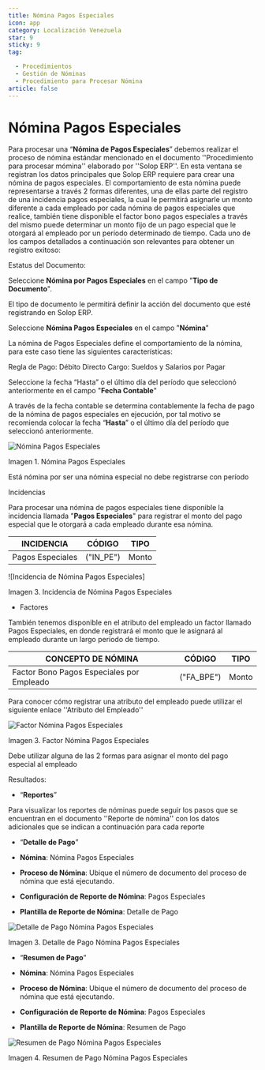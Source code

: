 ```yaml
---
title: Nómina Pagos Especiales
icon: app
category: Localización Venezuela
star: 9
sticky: 9
tag:

  - Procedimientos
  - Gestión de Nóminas
  - Procedimiento para Procesar Nómina
article: false
--- 
```

**Nómina Pagos Especiales**
===============================

Para procesar una “**Nómina de Pagos Especiales**” debemos realizar el proceso de nómina estándar mencionado en el documento ''Procedimiento para procesar mómina'' elaborado por ''Solop ERP''. En esta ventana se registran los datos principales que Solop ERP requiere para crear una nómina de pagos especiales. El comportamiento de esta nómina puede representarse a través 2 formas diferentes, una de ellas parte del registro de una incidencia pagos especiales, la cual le  permitirá asignarle un monto diferente a cada empleado por cada nómina de pagos especiales que realice, también tiene disponible el  factor bono pagos especiales a través del mismo puede determinar un monto fijo de un pago especial que le otorgará al empleado por un período determinado de tiempo. Cada uno de los campos detallados a continuación son relevantes para obtener un registro exitoso:

Estatus del Documento:

Seleccione **Nómina por Pagos Especiales** en el campo "**Tipo de Documento**".

El tipo de documento le permitirá definir la acción del documento que esté registrando en Solop ERP.

Seleccione **Nómina Pagos Especiales** en el campo "**Nómina**"

La nómina de Pagos Especiales define el comportamiento de la nómina, para este caso tiene las siguientes características:

Regla de Pago: Débito Directo
Cargo: Sueldos y Salarios por Pagar

Seleccione la fecha “Hasta” o el último día del período que seleccionó anteriormente en el campo "**Fecha Contable**"

A través de la fecha contable se determina contablemente la fecha de pago de la nómina de pagos especiales en ejecución, por tal motivo se recomienda colocar la fecha “**Hasta**” o el último día del período que seleccionó anteriormente.

![Nómina Pagos Especiales](/assets/img/docs/lve/procedures/payroll/procedures-to-process-payroll/resources/pagosespeciales.png)

Imagen 1. Nómina Pagos Especiales

Está nómina  por ser una nómina especial no debe registrarse con período

Incidencias

Para procesar una nómina de pagos especiales tiene disponible la incidencia llamada "**Pagos Especiales**" para registrar el monto del pago especial que le otorgará a cada empleado durante esa nómina.

|           **INCIDENCIA**                              |     **CÓDIGO**       |    **TIPO**    |
|-------------------------------------------------------|----------------------|----------------|
| Pagos Especiales                                      |     ("IN_PE")        |     Monto      |

![Incidencia de Nómina Pagos Especiales]

Imagen 3. Incidencia de Nómina Pagos Especiales

- Factores

También tenemos disponible en el atributo del empleado  un factor llamado Pagos Especiales, en donde registrará el monto que le asignará al empleado durante un largo período de tiempo.

|           **CONCEPTO DE NÓMINA**                      |     **CÓDIGO**       |    **TIPO**    |
|-------------------------------------------------------|----------------------|----------------|
| Factor Bono Pagos Especiales por Empleado             |     ("FA_BPE")       |      Monto     |

Para conocer cómo registrar una atributo del empleado puede utilizar el siguiente enlace ''Atributo del Empleado''

![Factor Nómina Pagos Especiales](/assets/img/docs/lve/procedures/payroll/procedures-to-process-payroll/resources/factorpagosespeciales.png)

Imagen 3. Factor Nómina Pagos Especiales

Debe utilizar alguna de las 2 formas para asignar el monto del pago especial al empleado

Resultados:

- “**Reportes**”

Para visualizar los reportes de nóminas  puede seguir los pasos que se encuentran en el documento ''Reporte de nómina'' con los datos adicionales que se indican a continuación para cada reporte

- “**Detalle de Pago**”

- **Nómina**: Nómina Pagos Especiales

- **Proceso de Nómina**: Ubique el número de documento del proceso de nómina que está ejecutando.

- **Configuración de Reporte de Nómina**: Pagos Especiales

- **Plantilla de Reporte de Nómina**: Detalle de Pago

![Detalle de Pago Nómina Pagos Especiales](/assets/img/docs/lve/procedures/payroll/procedures-to-process-payroll/resources/detallepagosespeciales.png)

Imagen 3. Detalle de Pago Nómina Pagos Especiales

- “**Resumen de Pago**”

- **Nómina**: Nómina Pagos Especiales

- **Proceso de Nómina**: Ubique el número de documento del proceso de nómina que está ejecutando.

- **Configuración de Reporte de Nómina**: Pagos Especiales

- **Plantilla de Reporte de Nómina**: Resumen de Pago

![Resumen de Pago Nómina Pagos Especiales](/assets/img/docs/lve/procedures/payroll/procedures-to-process-payroll/resources/resumenpagosespeciales.png)

Imagen 4. Resumen de Pago Nómina Pagos Especiales
